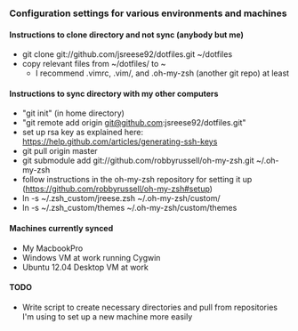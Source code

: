 ### Configuration settings for various environments and machines


#### Instructions to clone directory and not sync (anybody but me)
* git clone git://github.com/jsreese92/dotfiles.git ~/dotfiles
* copy relevant files from ~/dotfiles/ to ~
  * I recommend .vimrc, .vim/, and .oh-my-zsh (another git repo) at least

#### Instructions to sync directory with my other computers
* "git init" (in home directory)
* "git remote add origin git@github.com:jsreese92/dotfiles.git"
* set up rsa key as explained here: https://help.github.com/articles/generating-ssh-keys
* git pull origin master
* git submodule add git://github.com/robbyrussell/oh-my-zsh.git ~/.oh-my-zsh
* follow instructions in the oh-my-zsh repository for setting it up (https://github.com/robbyrussell/oh-my-zsh#setup)
* ln -s ~/.zsh_custom/jreese.zsh ~/.oh-my-zsh/custom/
* ln -s ~/.zsh_custom/themes ~/.oh-my-zsh/custom/themes

#### Machines currently synced
* My MacbookPro
* Windows VM at work running Cygwin
* Ubuntu 12.04 Desktop VM at work

#### TODO
* Write script to create necessary directories and pull from repositories I'm using
to set up a new machine more easily
